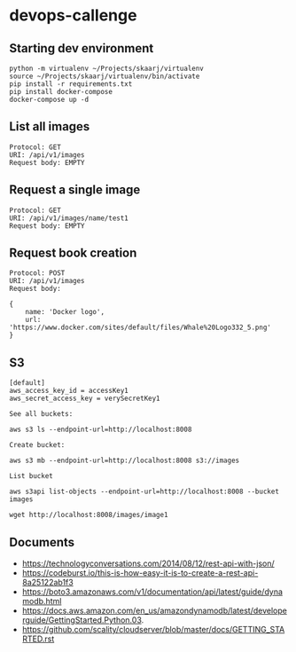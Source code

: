 # devops-callenge
## Starting dev environment

    python -m virtualenv ~/Projects/skaarj/virtualenv
    source ~/Projects/skaarj/virtualenv/bin/activate
    pip install -r requirements.txt
    pip install docker-compose
    docker-compose up -d


## List all images

    Protocol: GET
    URI: /api/v1/images
    Request body: EMPTY


## Request a single image

    Protocol: GET
    URI: /api/v1/images/name/test1
    Request body: EMPTY


## Request book creation

    Protocol: POST
    URI: /api/v1/images
    Request body:

    {
        name: 'Docker logo',
        url: 'https://www.docker.com/sites/default/files/Whale%20Logo332_5.png'
    }

## S3

    [default]
    aws_access_key_id = accessKey1
    aws_secret_access_key = verySecretKey1

    See all buckets:

    aws s3 ls --endpoint-url=http://localhost:8008

    Create bucket:

    aws s3 mb --endpoint-url=http://localhost:8008 s3://images

    List bucket

    aws s3api list-objects --endpoint-url=http://localhost:8008 --bucket images

    wget http://localhost:8008/images/image1

## Documents
  * https://technologyconversations.com/2014/08/12/rest-api-with-json/
  * https://codeburst.io/this-is-how-easy-it-is-to-create-a-rest-api-8a25122ab1f3
  * https://boto3.amazonaws.com/v1/documentation/api/latest/guide/dynamodb.html
  * https://docs.aws.amazon.com/en_us/amazondynamodb/latest/developerguide/GettingStarted.Python.03.
  * https://github.com/scality/cloudserver/blob/master/docs/GETTING_STARTED.rst
